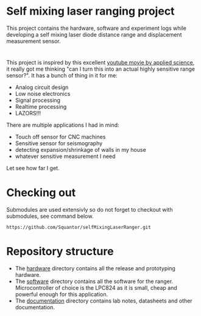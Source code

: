 # Self mixing laser ranging project
This project contains the hardware, software and experiment logs while developing a self mixing laser diode distance range and displacement measurement sensor. 
# 
This project is inspired by this excellent [youtube movie by applied science](https://youtu.be/MUdro-6u2Zg), it really got me thinking "can I turn this into an actual highly sensitive range sensor?". It has a bunch of thing in it for me:
* Analog circuit design
* Low noise electronics
* Signal processing
* Realtime processing
* LAZORS!!!

There are multiple applications I had in mind:
* Touch off sensor for CNC machines
* Sensitive sensor for seismography
* detecting expansion/shrinkage of walls in my house
* whatever sensitive measurement I need

Let see how far I get.

# Checking out
Submodules are used extensivly so do not forget to checkout with submodules, see command below.
```
https://github.com/Squantor/selfMixingLaserRanger.git
```
# Repository structure
* The [hardware](https://github.com/Squantor/selfMixingLaserRanger/tree/master/hardware) directory contains all the release and prototyping hardware.
* The [software](https://github.com/Squantor/selfMixingLaserRanger/tree/master/software) directory contains all the software for the ranger. Microcontroller of choice is the LPC824 as it is small, cheap and powerful enough for this application.
* The [documentation](https://github.com/Squantor/selfMixingLaserRanger/tree/master/documentation) directory contains lab notes, datasheets and other documentation.